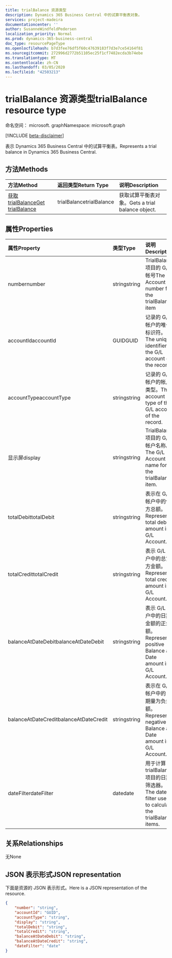 ```yaml
---
title: trialBalance 资源类型
description: Dynamics 365 Business Central 中的试算平衡表对象。
services: project-madeira
documentationcenter: ''
author: SusanneWindfeldPedersen
localization_priority: Normal
ms.prod: dynamics-365-business-central
doc_type: resourcePageType
ms.openlocfilehash: b7d3fee76df5f60c47639183f7d3e7ce54164f81
ms.sourcegitcommit: 272996d2772b51105ec25f1cf7482ecda3b74ebe
ms.translationtype: MT
ms.contentlocale: zh-CN
ms.lasthandoff: 03/05/2020
ms.locfileid: "42503213"
---
```

# <a name="trialbalance-resource-type"></a><span data-ttu-id="4b9a1-103">trialBalance 资源类型</span><span class="sxs-lookup"><span data-stu-id="4b9a1-103">trialBalance resource type</span></span>

<span data-ttu-id="4b9a1-104">命名空间： microsoft. graph</span><span class="sxs-lookup"><span data-stu-id="4b9a1-104">Namespace: microsoft.graph</span></span>

[!INCLUDE [beta-disclaimer](../../includes/beta-disclaimer.md)]

<span data-ttu-id="4b9a1-105">表示 Dynamics 365 Business Central 中的试算平衡表。</span><span class="sxs-lookup"><span data-stu-id="4b9a1-105">Represents a trial balance in Dynamics 365 Business Central.</span></span>

## <a name="methods"></a><span data-ttu-id="4b9a1-106">方法</span><span class="sxs-lookup"><span data-stu-id="4b9a1-106">Methods</span></span>

| <span data-ttu-id="4b9a1-107">方法</span><span class="sxs-lookup"><span data-stu-id="4b9a1-107">Method</span></span>       | <span data-ttu-id="4b9a1-108">返回类型</span><span class="sxs-lookup"><span data-stu-id="4b9a1-108">Return Type</span></span>  |<span data-ttu-id="4b9a1-109">说明</span><span class="sxs-lookup"><span data-stu-id="4b9a1-109">Description</span></span>|
|:---------------|:--------|:----------|
|[<span data-ttu-id="4b9a1-110">获取 trialBalance</span><span class="sxs-lookup"><span data-stu-id="4b9a1-110">Get trialBalance</span></span>](../api/dynamics-trialbalance-get.md)|<span data-ttu-id="4b9a1-111">trialBalance</span><span class="sxs-lookup"><span data-stu-id="4b9a1-111">trialBalance</span></span>|<span data-ttu-id="4b9a1-112">获取试算平衡表对象。</span><span class="sxs-lookup"><span data-stu-id="4b9a1-112">Gets a trial balance object.</span></span>|

## <a name="properties"></a><span data-ttu-id="4b9a1-113">属性</span><span class="sxs-lookup"><span data-stu-id="4b9a1-113">Properties</span></span>
| <span data-ttu-id="4b9a1-114">属性</span><span class="sxs-lookup"><span data-stu-id="4b9a1-114">Property</span></span>     | <span data-ttu-id="4b9a1-115">类型</span><span class="sxs-lookup"><span data-stu-id="4b9a1-115">Type</span></span>   |<span data-ttu-id="4b9a1-116">说明</span><span class="sxs-lookup"><span data-stu-id="4b9a1-116">Description</span></span>|
|:---------------|:--------|:----------|
|<span data-ttu-id="4b9a1-117">number</span><span class="sxs-lookup"><span data-stu-id="4b9a1-117">number</span></span>|<span data-ttu-id="4b9a1-118">string</span><span class="sxs-lookup"><span data-stu-id="4b9a1-118">string</span></span>|<span data-ttu-id="4b9a1-119">TrialBalance 项目的 G/L 帐号</span><span class="sxs-lookup"><span data-stu-id="4b9a1-119">The G/L Account number for the trialBalance item</span></span>|
|<span data-ttu-id="4b9a1-120">accountId</span><span class="sxs-lookup"><span data-stu-id="4b9a1-120">accountId</span></span>|<span data-ttu-id="4b9a1-121">GUID</span><span class="sxs-lookup"><span data-stu-id="4b9a1-121">GUID</span></span>|<span data-ttu-id="4b9a1-122">记录的 G/L 帐户的唯一标识符。</span><span class="sxs-lookup"><span data-stu-id="4b9a1-122">The unique identifier for the G/L account of the record.</span></span>|
|<span data-ttu-id="4b9a1-123">accountType</span><span class="sxs-lookup"><span data-stu-id="4b9a1-123">accountType</span></span>|<span data-ttu-id="4b9a1-124">string</span><span class="sxs-lookup"><span data-stu-id="4b9a1-124">string</span></span>|<span data-ttu-id="4b9a1-125">记录的 G/L 帐户的帐户类型。</span><span class="sxs-lookup"><span data-stu-id="4b9a1-125">The account type of the G/L account of the record.</span></span>|
|<span data-ttu-id="4b9a1-126">显示屏</span><span class="sxs-lookup"><span data-stu-id="4b9a1-126">display</span></span>|<span data-ttu-id="4b9a1-127">string</span><span class="sxs-lookup"><span data-stu-id="4b9a1-127">string</span></span>|<span data-ttu-id="4b9a1-128">TrialBalance 项目的 G/L 帐户名称。</span><span class="sxs-lookup"><span data-stu-id="4b9a1-128">The G/L Account name for the trialBalance item.</span></span>|
|<span data-ttu-id="4b9a1-129">totalDebit</span><span class="sxs-lookup"><span data-stu-id="4b9a1-129">totalDebit</span></span>|<span data-ttu-id="4b9a1-130">string</span><span class="sxs-lookup"><span data-stu-id="4b9a1-130">string</span></span>|<span data-ttu-id="4b9a1-131">表示在 G/L 帐户中的借方总额。</span><span class="sxs-lookup"><span data-stu-id="4b9a1-131">Represents total debit amount in G/L Account.</span></span>|
|<span data-ttu-id="4b9a1-132">totalCredit</span><span class="sxs-lookup"><span data-stu-id="4b9a1-132">totalCredit</span></span>|<span data-ttu-id="4b9a1-133">string</span><span class="sxs-lookup"><span data-stu-id="4b9a1-133">string</span></span>|<span data-ttu-id="4b9a1-134">表示 G/L 帐户中的总贷方金额。</span><span class="sxs-lookup"><span data-stu-id="4b9a1-134">Represents total credit amount in G/L Account.</span></span>|
|<span data-ttu-id="4b9a1-135">balanceAtDateDebit</span><span class="sxs-lookup"><span data-stu-id="4b9a1-135">balanceAtDateDebit</span></span>|<span data-ttu-id="4b9a1-136">string</span><span class="sxs-lookup"><span data-stu-id="4b9a1-136">string</span></span>|<span data-ttu-id="4b9a1-137">表示 G/L 帐户中的日期金额的正余额。</span><span class="sxs-lookup"><span data-stu-id="4b9a1-137">Represents positive Balance at Date amount in G/L Account.</span></span>|
|<span data-ttu-id="4b9a1-138">balanceAtDateCredit</span><span class="sxs-lookup"><span data-stu-id="4b9a1-138">balanceAtDateCredit</span></span>|<span data-ttu-id="4b9a1-139">string</span><span class="sxs-lookup"><span data-stu-id="4b9a1-139">string</span></span>|<span data-ttu-id="4b9a1-140">表示在 G/L 帐户中的日期量为负余额。</span><span class="sxs-lookup"><span data-stu-id="4b9a1-140">Represents negative Balance at Date amount in G/L Account.</span></span>|
|<span data-ttu-id="4b9a1-141">dateFilter</span><span class="sxs-lookup"><span data-stu-id="4b9a1-141">dateFilter</span></span>|<span data-ttu-id="4b9a1-142">date</span><span class="sxs-lookup"><span data-stu-id="4b9a1-142">date</span></span>|<span data-ttu-id="4b9a1-143">用于计算 trialBalance 项目的日期筛选器。</span><span class="sxs-lookup"><span data-stu-id="4b9a1-143">The date filter used to calculate the trialBalance items.</span></span>|


## <a name="relationships"></a><span data-ttu-id="4b9a1-144">关系</span><span class="sxs-lookup"><span data-stu-id="4b9a1-144">Relationships</span></span>
<span data-ttu-id="4b9a1-145">无</span><span class="sxs-lookup"><span data-stu-id="4b9a1-145">None</span></span>

## <a name="json-representation"></a><span data-ttu-id="4b9a1-146">JSON 表示形式</span><span class="sxs-lookup"><span data-stu-id="4b9a1-146">JSON representation</span></span>

<span data-ttu-id="4b9a1-147">下面是资源的 JSON 表示形式。</span><span class="sxs-lookup"><span data-stu-id="4b9a1-147">Here is a JSON representation of the resource.</span></span>


```json
{
    "number": "string",
    "accountId": "GUID",
    "accountType": "string",
    "display": "string",
    "totalDebit": "string",
    "totalCredit": "string",
    "balanceAtDateDebit": "string",
    "balanceAtDateCredit": "string",
    "dateFilter": "date"
}

```

